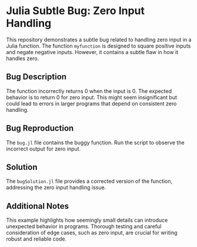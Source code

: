 # Julia Subtle Bug: Zero Input Handling

This repository demonstrates a subtle bug related to handling zero input in a Julia function. The function `myfunction` is designed to square positive inputs and negate negative inputs. However, it contains a subtle flaw in how it handles zero.

## Bug Description

The function incorrectly returns 0 when the input is 0. The expected behavior is to return 0 for zero input. This might seem insignificant but could lead to errors in larger programs that depend on consistent zero handling.

## Bug Reproduction

The `bug.jl` file contains the buggy function. Run the script to observe the incorrect output for zero input.

## Solution

The `bugSolution.jl` file provides a corrected version of the function, addressing the zero input handling issue.

## Additional Notes

This example highlights how seemingly small details can introduce unexpected behavior in programs. Thorough testing and careful consideration of edge cases, such as zero input, are crucial for writing robust and reliable code.